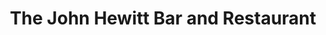 ---
title: "The John Hewitt Bar and Restaurant"
address: "The John Hewitt Bar and Restaurant, 51 Donegall Street, Belfast, Co. Antrim, BT1 2FH"
tel: "+44 (0)28 9023 3768"
county: "Antrim"
category: "Pubs"
type: "Content"
lat: "54.59572982788086"
lng: "-5.936308860778809"
---